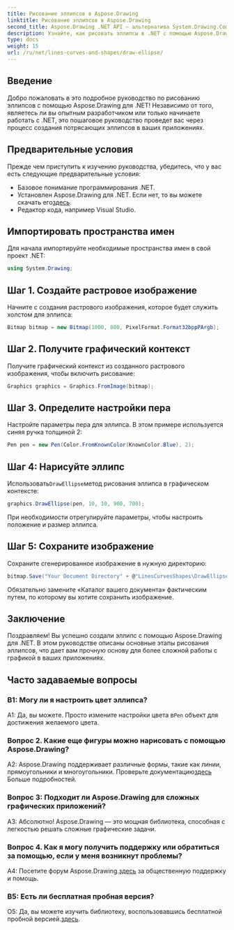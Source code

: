```yaml
---
title: Рисование эллипсов в Aspose.Drawing
linktitle: Рисование эллипсов в Aspose.Drawing
second_title: Aspose.Drawing .NET API — альтернатива System.Drawing.Common
description: Узнайте, как рисовать эллипсы в .NET с помощью Aspose.Drawing. Следуйте этому пошаговому руководству, чтобы легко создавать потрясающую графику.
type: docs
weight: 15
url: /ru/net/lines-curves-and-shapes/draw-ellipse/
---
```

## Введение

Добро пожаловать в это подробное руководство по рисованию эллипсов с помощью Aspose.Drawing для .NET! Независимо от того, являетесь ли вы опытным разработчиком или только начинаете работать с .NET, это пошаговое руководство проведет вас через процесс создания потрясающих эллипсов в ваших приложениях.

## Предварительные условия

Прежде чем приступить к изучению руководства, убедитесь, что у вас есть следующие предварительные условия:

- Базовое понимание программирования .NET.
-  Установлен Aspose.Drawing для .NET. Если нет, то вы можете скачать его[здесь](https://releases.aspose.com/drawing/net/).
- Редактор кода, например Visual Studio.

## Импортировать пространства имен

Для начала импортируйте необходимые пространства имен в свой проект .NET:

```csharp
using System.Drawing;
```

## Шаг 1. Создайте растровое изображение

Начните с создания растрового изображения, которое будет служить холстом для эллипса:

```csharp
Bitmap bitmap = new Bitmap(1000, 800, PixelFormat.Format32bppPArgb);
```

## Шаг 2. Получите графический контекст

Получите графический контекст из созданного растрового изображения, чтобы включить рисование:

```csharp
Graphics graphics = Graphics.FromImage(bitmap);
```

## Шаг 3. Определите настройки пера

Настройте параметры пера для эллипса. В этом примере используется синяя ручка толщиной 2:

```csharp
Pen pen = new Pen(Color.FromKnownColor(KnownColor.Blue), 2);
```

## Шаг 4: Нарисуйте эллипс

 Использовать`DrawEllipse`метод рисования эллипса в графическом контексте:

```csharp
graphics.DrawEllipse(pen, 10, 10, 900, 700);
```

При необходимости отрегулируйте параметры, чтобы настроить положение и размер эллипса.

## Шаг 5: Сохраните изображение

Сохраните сгенерированное изображение в нужную директорию:

```csharp
bitmap.Save("Your Document Directory" + @"LinesCurvesShapes\DrawEllipse_out.png");
```

Обязательно замените «Каталог вашего документа» фактическим путем, по которому вы хотите сохранить изображение.

## Заключение

Поздравляем! Вы успешно создали эллипс с помощью Aspose.Drawing для .NET. В этом руководстве описаны основные этапы рисования эллипсов, что дает вам прочную основу для более сложной работы с графикой в ваших приложениях.

## Часто задаваемые вопросы

### В1: Могу ли я настроить цвет эллипса?

 А1: Да, вы можете. Просто измените настройки цвета в`Pen` объект для достижения желаемого цвета.

### Вопрос 2. Какие еще фигуры можно нарисовать с помощью Aspose.Drawing?

 A2: Aspose.Drawing поддерживает различные формы, такие как линии, прямоугольники и многоугольники. Проверьте документацию[здесь](https://reference.aspose.com/drawing/net/) Больше подробностей.

### Вопрос 3: Подходит ли Aspose.Drawing для сложных графических приложений?

А3: Абсолютно! Aspose.Drawing — это мощная библиотека, способная с легкостью решать сложные графические задачи.

### Вопрос 4. Как я могу получить поддержку или обратиться за помощью, если у меня возникнут проблемы?

 A4: Посетите форум Aspose.Drawing.[здесь](https://forum.aspose.com/c/diagram/17) за общественную поддержку и помощь.

### В5: Есть ли бесплатная пробная версия?

 О5: Да, вы можете изучить библиотеку, воспользовавшись бесплатной пробной версией.[здесь](https://releases.aspose.com/).
